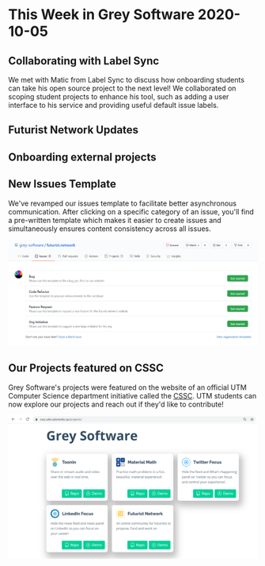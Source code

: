 # This Week in Grey Software 2020-10-05

## Collaborating with Label Sync

We met with Matic from Label Sync to discuss how onboarding students can take his open source project to the next level! We collaborated on scoping student projects to enhance his tool, such as adding a user interface to his service and providing useful default issue labels.

## Futurist Network Updates

## Onboarding external projects

## New Issues Template

We've revamped our issues template to facilitate better asynchronous communication. After clicking on a specific category of an issue, you'll find a pre-written template which makes it easier to create issues and simultaneously ensures content consistency across all issues.

![img1](./img1.png)

## Our Projects featured on CSSC

Grey Software's projects were featured on the website of an official UTM Computer Science department initiative called the [CSSC](https://cssc.utm.utoronto.ca/projects/). UTM students can now explore our projects and reach out if they'd like to contribute!

![img2](./img2.png)
